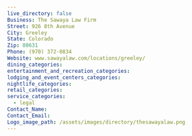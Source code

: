 ```yaml
---
live_directory: false
Business: The Sawaya Law Firm
Street: 926 8th Avenue
City: Greeley
State: Colorado
Zip: 80631
Phone: (970) 372-0834
Website: www.sawayalaw.com/locations/greeley/
dining_categories:
entertainment_and_recreation_categories:
lodging_and_event_centers_categories:
nightlife_categories:
retail_categories:
service_categories:
  - legal
Contact_Name:
Contact_Email:
Logo_image_path: /assets/images/directory/thesawayalaw.png
---
```



